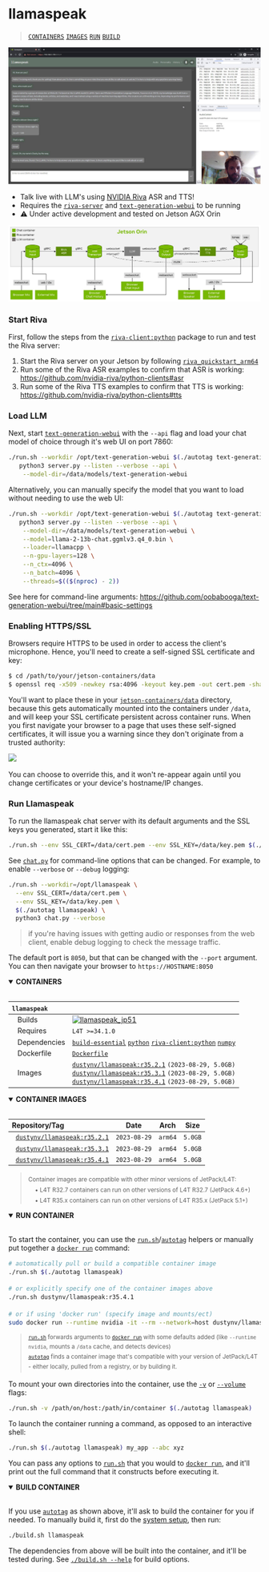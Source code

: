 # llamaspeak

> [`CONTAINERS`](#user-content-containers) [`IMAGES`](#user-content-images) [`RUN`](#user-content-run) [`BUILD`](#user-content-build)


![llamaspeak](/docs/images/llamaspeak_screenshot_0.jpg)

* Talk live with LLM's using [NVIDIA Riva](/packages/riva-client) ASR and TTS!
* Requires the [`riva-server`](https://catalog.ngc.nvidia.com/orgs/nvidia/teams/riva/resources/riva_quickstart_arm64) and [`text-generation-webui`](/packages/llm/text-generation-webui) to be running
* :warning: Under active development and tested on Jetson AGX Orin

![llamaspeak](/docs/images/llamaspeak_block_diagram.jpg)

### Start Riva

First, follow the steps from the [`riva-client:python`](/packages/riva-client) package to run and test the Riva server:

1. Start the Riva server on your Jetson by following [`riva_quickstart_arm64`](https://catalog.ngc.nvidia.com/orgs/nvidia/teams/riva/resources/riva_quickstart_arm64)
2. Run some of the Riva ASR examples to confirm that ASR is working:  https://github.com/nvidia-riva/python-clients#asr
3. Run some of the Riva TTS examples to confirm that TTS is working:  https://github.com/nvidia-riva/python-clients#tts

### Load LLM

Next, start [`text-generation-webui`](/packages/llm/text-generation-webui) with the `--api` flag and load your chat model of choice through it's web UI on port 7860:

```bash
./run.sh --workdir /opt/text-generation-webui $(./autotag text-generation-webui) \
   python3 server.py --listen --verbose --api \
	--model-dir=/data/models/text-generation-webui
```

Alternatively, you can manually specify the model that you want to load without needing to use the web UI:

```bash
./run.sh --workdir /opt/text-generation-webui $(./autotag text-generation-webui) \
   python3 server.py --listen --verbose --api \
	--model-dir=/data/models/text-generation-webui \
	--model=llama-2-13b-chat.ggmlv3.q4_0.bin \
	--loader=llamacpp \
	--n-gpu-layers=128 \
	--n_ctx=4096 \
	--n_batch=4096 \
	--threads=$(($(nproc) - 2))
```

See here for command-line arguments:  https://github.com/oobabooga/text-generation-webui/tree/main#basic-settings

### Enabling HTTPS/SSL

Browsers require HTTPS to be used in order to access the client's microphone.  Hence, you'll need to create a self-signed SSL certificate and key:

```bash
$ cd /path/to/your/jetson-containers/data
$ openssl req -x509 -newkey rsa:4096 -keyout key.pem -out cert.pem -sha256 -days 365 -nodes -subj '/CN=localhost'
```

You'll want to place these in your [`jetson-containers/data`](/data) directory, because this gets automatically mounted into the containers under `/data`, and will keep your SSL certificate persistent across container runs.  When you first navigate your browser to a page that uses these self-signed certificates, it will issue you a warning since they don't originate from a trusted authority:

<img src="https://github.com/dusty-nv/jetson-containers/raw/master/docs/images/ssl_warning.jpg" width="400">

You can choose to override this, and it won't re-appear again until you change certificates or your device's hostname/IP changes.

### Run Llamaspeak

To run the llamaspeak chat server with its default arguments and the SSL keys you generated, start it like this:

```bash
./run.sh --env SSL_CERT=/data/cert.pem --env SSL_KEY=/data/key.pem $(./autotag llamaspeak)
```

See [`chat.py`](chat.py) for command-line options that can be changed.  For example, to enable `--verbose` or `--debug` logging:

```bash
./run.sh --workdir=/opt/llamaspeak \
  --env SSL_CERT=/data/cert.pem \
  --env SSL_KEY=/data/key.pem \
  $(./autotag llamaspeak) \
  python3 chat.py --verbose
```
> if you're having issues with getting audio or responses from the web client, enable debug logging to check the message traffic.

The default port is `8050`, but that can be changed with the `--port` argument.  You can then navigate your browser to `https://HOSTNAME:8050`

<details open>
<summary><b><a id="containers">CONTAINERS</a></b></summary>
<br>

| **`llamaspeak`** | |
| :-- | :-- |
| &nbsp;&nbsp;&nbsp;Builds | [![`llamaspeak_jp51`](https://img.shields.io/github/actions/workflow/status/dusty-nv/jetson-containers/llamaspeak_jp51.yml?label=llamaspeak:jp51)](https://github.com/dusty-nv/jetson-containers/actions/workflows/llamaspeak_jp51.yml) |
| &nbsp;&nbsp;&nbsp;Requires | `L4T >=34.1.0` |
| &nbsp;&nbsp;&nbsp;Dependencies | [`build-essential`](/packages/build-essential) [`python`](/packages/python) [`riva-client:python`](/packages/riva-client) [`numpy`](/packages/numpy) |
| &nbsp;&nbsp;&nbsp;Dockerfile | [`Dockerfile`](Dockerfile) |
| &nbsp;&nbsp;&nbsp;Images | [`dustynv/llamaspeak:r35.2.1`](https://hub.docker.com/r/dustynv/llamaspeak/tags) `(2023-08-29, 5.0GB)`<br>[`dustynv/llamaspeak:r35.3.1`](https://hub.docker.com/r/dustynv/llamaspeak/tags) `(2023-08-29, 5.0GB)`<br>[`dustynv/llamaspeak:r35.4.1`](https://hub.docker.com/r/dustynv/llamaspeak/tags) `(2023-08-29, 5.0GB)` |

</details>

<details open>
<summary><b><a id="images">CONTAINER IMAGES</a></b></summary>
<br>

| Repository/Tag | Date | Arch | Size |
| :-- | :--: | :--: | :--: |
| &nbsp;&nbsp;[`dustynv/llamaspeak:r35.2.1`](https://hub.docker.com/r/dustynv/llamaspeak/tags) | `2023-08-29` | `arm64` | `5.0GB` |
| &nbsp;&nbsp;[`dustynv/llamaspeak:r35.3.1`](https://hub.docker.com/r/dustynv/llamaspeak/tags) | `2023-08-29` | `arm64` | `5.0GB` |
| &nbsp;&nbsp;[`dustynv/llamaspeak:r35.4.1`](https://hub.docker.com/r/dustynv/llamaspeak/tags) | `2023-08-29` | `arm64` | `5.0GB` |

> <sub>Container images are compatible with other minor versions of JetPack/L4T:</sub><br>
> <sub>&nbsp;&nbsp;&nbsp;&nbsp;• L4T R32.7 containers can run on other versions of L4T R32.7 (JetPack 4.6+)</sub><br>
> <sub>&nbsp;&nbsp;&nbsp;&nbsp;• L4T R35.x containers can run on other versions of L4T R35.x (JetPack 5.1+)</sub><br>
</details>

<details open>
<summary><b><a id="run">RUN CONTAINER</a></b></summary>
<br>

To start the container, you can use the [`run.sh`](/docs/run.md)/[`autotag`](/docs/run.md#autotag) helpers or manually put together a [`docker run`](https://docs.docker.com/engine/reference/commandline/run/) command:
```bash
# automatically pull or build a compatible container image
./run.sh $(./autotag llamaspeak)

# or explicitly specify one of the container images above
./run.sh dustynv/llamaspeak:r35.4.1

# or if using 'docker run' (specify image and mounts/ect)
sudo docker run --runtime nvidia -it --rm --network=host dustynv/llamaspeak:r35.4.1
```
> <sup>[`run.sh`](/docs/run.md) forwards arguments to [`docker run`](https://docs.docker.com/engine/reference/commandline/run/) with some defaults added (like `--runtime nvidia`, mounts a `/data` cache, and detects devices)</sup><br>
> <sup>[`autotag`](/docs/run.md#autotag) finds a container image that's compatible with your version of JetPack/L4T - either locally, pulled from a registry, or by building it.</sup>

To mount your own directories into the container, use the [`-v`](https://docs.docker.com/engine/reference/commandline/run/#volume) or [`--volume`](https://docs.docker.com/engine/reference/commandline/run/#volume) flags:
```bash
./run.sh -v /path/on/host:/path/in/container $(./autotag llamaspeak)
```
To launch the container running a command, as opposed to an interactive shell:
```bash
./run.sh $(./autotag llamaspeak) my_app --abc xyz
```
You can pass any options to [`run.sh`](/docs/run.md) that you would to [`docker run`](https://docs.docker.com/engine/reference/commandline/run/), and it'll print out the full command that it constructs before executing it.
</details>
<details open>
<summary><b><a id="build">BUILD CONTAINER</b></summary>
<br>

If you use [`autotag`](/docs/run.md#autotag) as shown above, it'll ask to build the container for you if needed.  To manually build it, first do the [system setup](/docs/setup.md), then run:
```bash
./build.sh llamaspeak
```
The dependencies from above will be built into the container, and it'll be tested during.  See [`./build.sh --help`](/jetson_containers/build.py) for build options.
</details>
